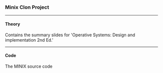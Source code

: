 ### Minix Clon Project

----------------------

#### Theory
Contains the summary slides for 'Operative Systems: Design and implementation 2nd Ed.'

----------------------

#### Code

The MINIX source code
